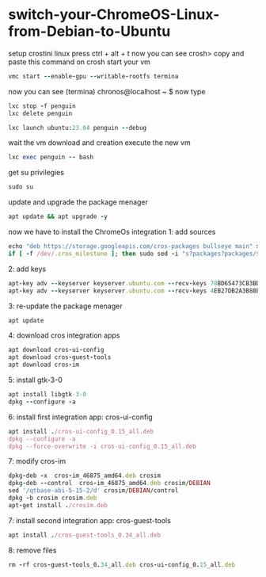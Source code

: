 # switch-your-ChromeOS-Linux-from-Debian-to-Ubuntu
setup crostini linux 
press ctrl + alt + t
now you can see 
crosh> copy 
and paste this command on crosh
start your vm
```ruby
vmc start --enable-gpu --writable-rootfs termina
```
now you can see
(termina) chronos@localhost ~ $ 
now type
```ruby
lxc stop -f penguin
lxc delete penguin
```
```ruby
lxc launch ubuntu:23.04 penguin --debug
```
wait the vm download and creation
execute the new vm 
```ruby
lxc exec penguin -- bash
```
get su privilegies 
```ruby
sudo su
```
update and upgrade the package menager
```ruby
apt update && apt upgrade -y
```
now we have to install the ChromeOs integration
1: add sources
```ruby
echo "deb https://storage.googleapis.com/cros-packages bullseye main" > /etc/apt/sources.list.d/cros.list
if [ -f /dev/.cros_milestone ]; then sudo sed -i "s?packages?packages/$(cat /dev/.cros_milestone)?" /etc/apt/sources.list.d/cros.list; fi
```
2: add keys
```ruby
apt-key adv --keyserver keyserver.ubuntu.com --recv-keys 78BD65473CB3BD13
apt-key adv --keyserver keyserver.ubuntu.com --recv-keys 4EB27DB2A3B88B8B
```
3: re-update the package menager
```ruby
apt update
```
4: download cros integration apps
```ruby
apt download cros-ui-config
apt download cros-guest-tools
apt download cros-im
```
5: install gtk-3-0
```ruby
apt install libgtk-3-0
dpkg --configure -a
```
 6: install first integration app: cros-ui-config
```ruby
apt install ./cros-ui-config_0.15_all.deb 
dpkg --configure -a 
dpkg --force-overwrite -i cros-ui-config_0.15_all.deb 
```
7: modify cros-im 
```ruby
dpkg-deb -x  cros-im_46875_amd64.deb crosim
dpkg-deb --control  cros-im_46875_amd64.deb crosim/DEBIAN
sed '/qtbase-abi-5-15-2/d' crosim/DEBIAN/control
dpkg -b crosim crosim.deb
apt-get install ./crosim.deb
```
7: install second integration app: cros-guest-tools
```ruby
apt install ./cros-guest-tools_0.34_all.deb
```
8: remove files
```ruby
rm -rf cros-guest-tools_0.34_all.deb cros-ui-config_0.15_all.deb 
```
